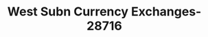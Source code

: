 ---
f_zip-code: 60107
f_state-code: IL
title: West Subn Currency Exchanges-28716
f_phone: 630-483-6847
f_city-only: Streamwood
f_address: 698 S Barrington Rd Streamwood
f_location-unique-id: '28716'
slug: west-subn-currency-exchanges-28716
updated-on: '2024-05-30T13:46:58.046Z'
created-on: '2024-05-30T13:36:59.803Z'
published-on: '2024-05-30T13:54:32.469Z'
f_city-state: cms/city/streamwood-il.md
f_company: cms/company/west-subn-currency-exchanges.md
f_state: cms/state/illinois.md
layout: '[payday-loan].html'
tags: payday-loan
---